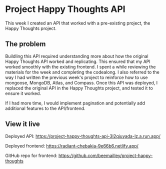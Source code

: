 # Project Happy Thoughts API

This week I created an API that worked with a pre-existing project, the Happy Thoughts project. 

## The problem

Buildling this API required understanding more about how the original Happy Thoughts API worked and replicating. This ensured that my API worked smoothly with the existing frontend. I spent a while reviewing the materials for the week and completing the codealong. I also referred to the way I had written the previous week's project to reinforce how to use mongoose, MongoDB, Atlas, and Compass. Once this API was deployed, I replaced the original API in the Happy Thoughts project, and tested it to ensure it worked. 

If I had more time, I would implement pagination and potentially add additional features to the API/frontend.

## View it live

Deployed API: https://project-happy-thoughts-api-3l2qjuyada-lz.a.run.app/

Deployed frontend: https://radiant-chebakia-9e66b6.netlify.app/

GitHub repo for frontend: https://github.com/beemailley/project-happy-thoughts

